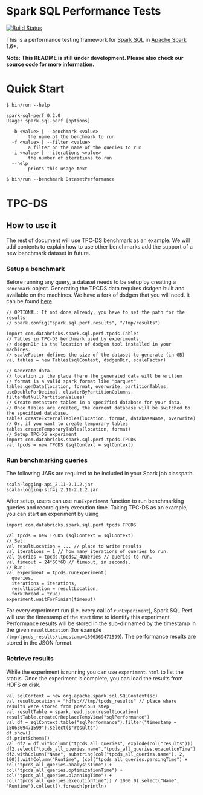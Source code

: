 # Spark SQL Performance Tests

[![Build Status](https://travis-ci.org/databricks/spark-sql-perf.svg)](https://travis-ci.org/databricks/spark-sql-perf)

This is a performance testing framework for [Spark SQL](https://spark.apache.org/sql/) in [Apache Spark](https://spark.apache.org/) 1.6+.

**Note: This README is still under development. Please also check our source code for more information.**

# Quick Start

```
$ bin/run --help

spark-sql-perf 0.2.0
Usage: spark-sql-perf [options]

  -b <value> | --benchmark <value>
        the name of the benchmark to run
  -f <value> | --filter <value>
        a filter on the name of the queries to run
  -i <value> | --iterations <value>
        the number of iterations to run
  --help
        prints this usage text
        
$ bin/run --benchmark DatasetPerformance
```

# TPC-DS

## How to use it
The rest of document will use TPC-DS benchmark as an example. We will add contents to explain how to use other benchmarks add the support of a new benchmark dataset in future.

### Setup a benchmark
Before running any query, a dataset needs to be setup by creating a `Benchmark` object. Generating
the TPCDS data requires dsdgen built and available on the machines. We have a fork of dsdgen that
you will need. It can be found [here](https://github.com/davies/tpcds-kit).  

```
// OPTIONAL: If not done already, you have to set the path for the results
// spark.config("spark.sql.perf.results", "/tmp/results")

import com.databricks.spark.sql.perf.tpcds.Tables
// Tables in TPC-DS benchmark used by experiments.
// dsdgenDir is the location of dsdgen tool installed in your machines.
// scaleFactor defines the size of the dataset to generate (in GB)
val tables = new Tables(sqlContext, dsdgenDir, scaleFactor)

// Generate data.
// location is the place there the generated data will be written
// format is a valid spark format like "parquet"
tables.genData(location, format, overwrite, partitionTables, useDoubleForDecimal, clusterByPartitionColumns, filterOutNullPartitionValues)
// Create metastore tables in a specified database for your data.
// Once tables are created, the current database will be switched to the specified database.
tables.createExternalTables(location, format, databaseName, overwrite)
// Or, if you want to create temporary tables
tables.createTemporaryTables(location, format)
// Setup TPC-DS experiment
import com.databricks.spark.sql.perf.tpcds.TPCDS
val tpcds = new TPCDS (sqlContext = sqlContext)
```

### Run benchmarking queries

The following JARs are required to be included in your Spark job classpath.
```
scala-logging-api_2.11-2.1.2.jar
scala-logging-slf4j_2.11-2.1.2.jar
```

After setup, users can use `runExperiment` function to run benchmarking queries and record query execution time. Taking TPC-DS as an example, you can start an experiment by using

```
import com.databricks.spark.sql.perf.tpcds.TPCDS

val tpcds = new TPCDS (sqlContext = sqlContext)
// Set:
val resultLocation = ... // place to write results
val iterations = 1 // how many iterations of queries to run.
val queries = tpcds.tpcds2_4Queries // queries to run.
val timeout = 24*60*60 // timeout, in seconds.
// Run:
val experiment = tpcds.runExperiment(
  queries, 
  iterations = iterations,
  resultLocation = resultLocation,
  forkThread = true)
experiment.waitForFinish(timeout)
```

For every experiment run (i.e. every call of `runExperiment`), Spark SQL Perf will use the timestamp of the start time to identify this experiment. Performance results will be stored in the sub-dir named by the timestamp in the given `resultLocation` (for example `/tmp/tpcds_results/timestamp=1506369471599`). The performance results are stored in the JSON format.

### Retrieve results
While the experiment is running you can use `experiment.html` to list the status.  Once the experiment is complete, you can load the results from HDFS or disk.

```
val sqlContext = new org.apache.spark.sql.SQLContext(sc)
val resultLocation = "hdfs:///tmp/tpcds_results" // place where results were stored from previous step
val resultTable = spark.read.json(resultLocation)
resultTable.createOrReplaceTempView("sqlPerformance")
val df = sqlContext.table("sqlPerformance").filter("timestamp = 1506369471599").select($"results")
df.show()
df.printSchema()
val df2 = df.withColumn("tpcds_all_queries", explode(col("results")))
df2.select("tpcds_all_queries.name","tpcds_all_queries.executionTime").collect().foreach(println)
df2.withColumn("Name", substring(col("tpcds_all_queries.name"), 2, 100)).withColumn("Runtime", (col("tpcds_all_queries.parsingTime") + col("tpcds_all_queries.analysisTime") + col("tpcds_all_queries.optimizationTime") + col("tpcds_all_queries.planningTime") + col("tpcds_all_queries.executionTime")) / 1000.0).select("Name", "Runtime").collect().foreach(println)
```
